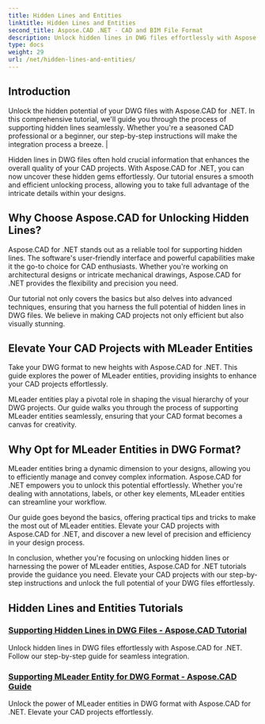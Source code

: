 ```yaml
---
title: Hidden Lines and Entities
linktitle: Hidden Lines and Entities
second_title: Aspose.CAD .NET - CAD and BIM File Format
description: Unlock hidden lines in DWG files effortlessly with Aspose.CAD for .NET. Elevate your CAD projects with our step-by-step guide.
type: docs
weight: 29
url: /net/hidden-lines-and-entities/
---
```



## Introduction

Unlock the hidden potential of your DWG files with Aspose.CAD for .NET. In this comprehensive tutorial, we'll guide you through the process of supporting hidden lines seamlessly. Whether you're a seasoned CAD professional or a beginner, our step-by-step instructions will make the integration process a breeze. |

Hidden lines in DWG files often hold crucial information that enhances the overall quality of your CAD projects. With Aspose.CAD for .NET, you can now uncover these hidden gems effortlessly. Our tutorial ensures a smooth and efficient unlocking process, allowing you to take full advantage of the intricate details within your designs.

## Why Choose Aspose.CAD for Unlocking Hidden Lines?

Aspose.CAD for .NET stands out as a reliable tool for supporting hidden lines. The software's user-friendly interface and powerful capabilities make it the go-to choice for CAD enthusiasts. Whether you're working on architectural designs or intricate mechanical drawings, Aspose.CAD for .NET provides the flexibility and precision you need.

Our tutorial not only covers the basics but also delves into advanced techniques, ensuring that you harness the full potential of hidden lines in DWG files. We believe in making CAD projects not only efficient but also visually stunning.

## Elevate Your CAD Projects with MLeader Entities
Take your DWG format to new heights with Aspose.CAD for .NET. This guide explores the power of MLeader entities, providing insights to enhance your CAD projects effortlessly.


MLeader entities play a pivotal role in shaping the visual hierarchy of your DWG projects. Our guide walks you through the process of supporting MLeader entities seamlessly, ensuring that your CAD format becomes a canvas for creativity.

## Why Opt for MLeader Entities in DWG Format?

MLeader entities bring a dynamic dimension to your designs, allowing you to efficiently manage and convey complex information. Aspose.CAD for .NET empowers you to unlock this potential effortlessly. Whether you're dealing with annotations, labels, or other key elements, MLeader entities can streamline your workflow.

Our guide goes beyond the basics, offering practical tips and tricks to make the most out of MLeader entities. Elevate your CAD projects with Aspose.CAD for .NET, and discover a new level of precision and efficiency in your design process.

In conclusion, whether you're focusing on unlocking hidden lines or harnessing the power of MLeader entities, Aspose.CAD for .NET tutorials provide the guidance you need. Elevate your CAD projects with our step-by-step instructions and unlock the full potential of your DWG files effortlessly.
## Hidden Lines and Entities Tutorials
### [Supporting Hidden Lines in DWG Files - Aspose.CAD Tutorial](./supporting-hidden-lines-in-dwg/)
Unlock hidden lines in DWG files effortlessly with Aspose.CAD for .NET. Follow our step-by-step guide for seamless integration.
### [Supporting MLeader Entity for DWG Format - Aspose.CAD Guide](./supporting-mleader-entity-for-dwg-format/)
Unlock the power of MLeader entities in DWG format with Aspose.CAD for .NET. Elevate your CAD projects effortlessly.